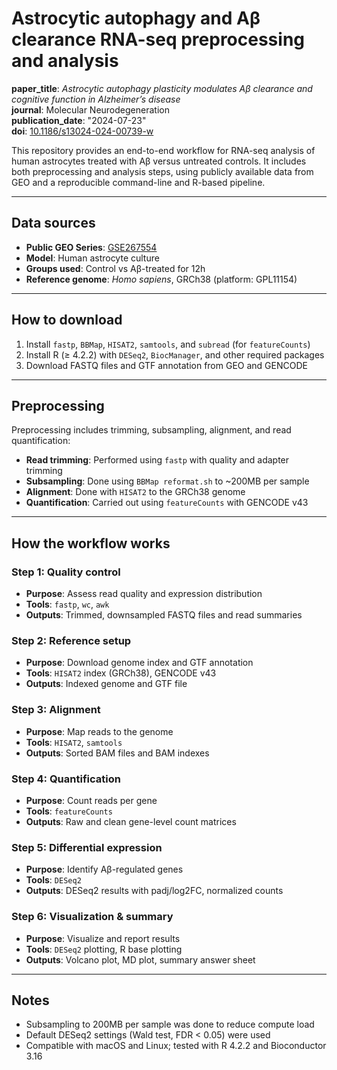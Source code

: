# Astrocytic autophagy and Aβ clearance RNA-seq preprocessing and analysis

**paper_title**: *Astrocytic autophagy plasticity modulates Aβ clearance and cognitive function in Alzheimer’s disease*  
**journal**: Molecular Neurodegeneration  
**publication_date**: "2024-07-23"  
**doi**: [10.1186/s13024-024-00739-w](https://doi.org/10.1186/s13024-024-00739-w)

This repository provides an end-to-end workflow for RNA-seq analysis of human astrocytes treated with Aβ versus untreated controls. It includes both preprocessing and analysis steps, using publicly available data from GEO and a reproducible command-line and R-based pipeline.

---

## Data sources

- **Public GEO Series**: [GSE267554](https://www.ncbi.nlm.nih.gov/geo/query/acc.cgi?acc=GSE267554)  
- **Model**: Human astrocyte culture  
- **Groups used**: Control vs Aβ-treated for 12h  
- **Reference genome**: *Homo sapiens*, GRCh38 (platform: GPL11154)

---

## How to download

1. Install `fastp`, `BBMap`, `HISAT2`, `samtools`, and `subread` (for `featureCounts`)
2. Install R (≥ 4.2.2) with `DESeq2`, `BiocManager`, and other required packages
3. Download FASTQ files and GTF annotation from GEO and GENCODE

---

## Preprocessing

Preprocessing includes trimming, subsampling, alignment, and read quantification:

- **Read trimming**: Performed using `fastp` with quality and adapter trimming
- **Subsampling**: Done using `BBMap reformat.sh` to ~200MB per sample
- **Alignment**: Done with `HISAT2` to the GRCh38 genome
- **Quantification**: Carried out using `featureCounts` with GENCODE v43

---

## How the workflow works

### Step 1: Quality control
- **Purpose**: Assess read quality and expression distribution  
- **Tools**: `fastp`, `wc`, `awk`  
- **Outputs**: Trimmed, downsampled FASTQ files and read summaries

### Step 2: Reference setup
- **Purpose**: Download genome index and GTF annotation  
- **Tools**: `HISAT2` index (GRCh38), GENCODE v43  
- **Outputs**: Indexed genome and GTF file

### Step 3: Alignment
- **Purpose**: Map reads to the genome  
- **Tools**: `HISAT2`, `samtools`  
- **Outputs**: Sorted BAM files and BAM indexes

### Step 4: Quantification
- **Purpose**: Count reads per gene  
- **Tools**: `featureCounts`  
- **Outputs**: Raw and clean gene-level count matrices

### Step 5: Differential expression
- **Purpose**: Identify Aβ-regulated genes  
- **Tools**: `DESeq2`  
- **Outputs**: DESeq2 results with padj/log2FC, normalized counts

### Step 6: Visualization & summary
- **Purpose**: Visualize and report results  
- **Tools**: `DESeq2` plotting, R base plotting  
- **Outputs**: Volcano plot, MD plot, summary answer sheet

---

## Notes

- Subsampling to 200MB per sample was done to reduce compute load
- Default DESeq2 settings (Wald test, FDR < 0.05) were used
- Compatible with macOS and Linux; tested with R 4.2.2 and Bioconductor 3.16

